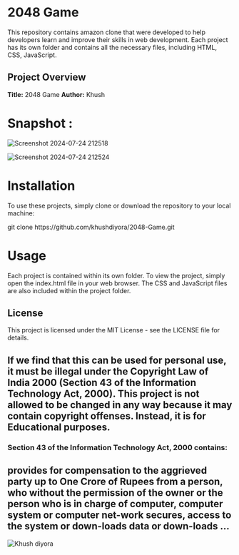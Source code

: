 # 2048 Game

This repository contains amazon clone that were developed to help developers learn and improve their skills in web development. Each project has its own folder and contains all the necessary files, including HTML, CSS, JavaScript.

## Project Overview

**Title:** 2048 Game
**Author:** Khush

# Snapshot : 


![Screenshot 2024-07-24 212518](https://github.com/user-attachments/assets/44c7ec4e-ba0b-4df2-92d6-6bcbb5621391)

![Screenshot 2024-07-24 212524](https://github.com/user-attachments/assets/ee755385-ddab-4641-9153-02d558e3f289)


# Installation
To use these projects, simply clone or download the repository to your local machine:
<p>git clone https://github.com/khushdiyora/2048-Game.git</p>
  
# Usage
Each project is contained within its own folder. To view the project, simply open the index.html file in your web browser. The CSS and JavaScript files are also included within the project folder.

## License

This project is licensed under the MIT License - see the LICENSE file for details.

## If we find that this can be used for personal use, it must be illegal under the Copyright Law of India 2000 (Section 43 of the Information Technology Act, 2000). This project is not allowed to be changed in any way because it may contain copyright offenses. Instead, it is for Educational purposes.

### Section 43 of the Information Technology Act, 2000 contains:

## provides for compensation to the aggrieved party up to One Crore of Rupees from a person, who without the permission of the owner or the person who is in charge of computer, computer system or computer net-work secures, access to the system or down-loads data or down-loads ...

![Khush diyora](https://github.com/user-attachments/assets/2cceda39-3a1a-44ff-aa96-556057017ee9)

